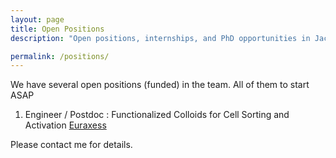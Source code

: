 ```yaml
---
layout: page
title: Open Positions
description: "Open positions, internships, and PhD opportunities in Jacques Fattaccioli's research group at Sorbonne Université."

permalink: /positions/
---
```


We have several open positions (funded) in the team. All of them to start ASAP

1. Engineer / Postdoc : Functionalized Colloids for Cell Sorting and Activation [Euraxess](https://euraxess.ec.europa.eu/jobs/293645)


Please contact me for details.
